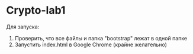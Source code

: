 # Crypto-lab1

Для запуска:
1) Проверить, что все файлы и папка "bootstrap" лежат в одной папке
2) Запустить index.html в Google Chrome (крайне желательно)
